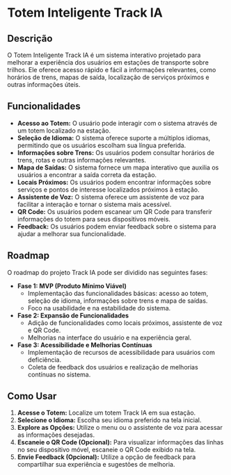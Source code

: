 # Totem Inteligente Track IA

## Descrição

O Totem Inteligente Track IA é um sistema interativo projetado para melhorar a experiência dos usuários em estações de transporte sobre trilhos. Ele oferece acesso rápido e fácil a informações relevantes, como horários de trens, mapas de saída, localização de serviços próximos e outras informações úteis.

## Funcionalidades

*   **Acesso ao Totem:** O usuário pode interagir com o sistema através de um totem localizado na estação.
*   **Seleção de Idioma:** O sistema oferece suporte a múltiplos idiomas, permitindo que os usuários escolham sua língua preferida.
*   **Informações sobre Trens:** Os usuários podem consultar horários de trens, rotas e outras informações relevantes.
*   **Mapa de Saídas:** O sistema fornece um mapa interativo que auxilia os usuários a encontrar a saída correta da estação.
*   **Locais Próximos:** Os usuários podem encontrar informações sobre serviços e pontos de interesse localizados próximos à estação.
*   **Assistente de Voz:** O sistema oferece um assistente de voz para facilitar a interação e tornar o sistema mais acessível.
*   **QR Code:** Os usuários podem escanear um QR Code para transferir informações do totem para seus dispositivos móveis.
*   **Feedback:** Os usuários podem enviar feedback sobre o sistema para ajudar a melhorar sua funcionalidade.

## Roadmap

O roadmap do projeto Track IA pode ser dividido nas seguintes fases:

*   **Fase 1: MVP (Produto Mínimo Viável)**
    *   Implementação das funcionalidades básicas: acesso ao totem, seleção de idioma, informações sobre trens e mapa de saídas.
    *   Foco na usabilidade e na estabilidade do sistema.
*   **Fase 2: Expansão de Funcionalidades**
    *   Adição de funcionalidades como locais próximos, assistente de voz e QR Code.
    *   Melhorias na interface do usuário e na experiência geral.
*   **Fase 3: Acessibilidade e Melhorias Contínuas**
    *   Implementação de recursos de acessibilidade para usuários com deficiência.
    *   Coleta de feedback dos usuários e realização de melhorias contínuas no sistema.

## Como Usar

1.  **Acesse o Totem:** Localize um totem Track IA em sua estação.
2.  **Selecione o Idioma:** Escolha seu idioma preferido na tela inicial.
3.  **Explore as Opções:** Utilize o menu ou o assistente de voz para acessar as informações desejadas.
4.  **Escaneie o QR Code (Opcional):** Para visualizar informações das linhas no seu dispositivo móvel, escaneie o QR Code exibido na tela.
5.  **Envie Feedback (Opcional):** Utilize a opção de feedback para compartilhar sua experiência e sugestões de melhoria.


